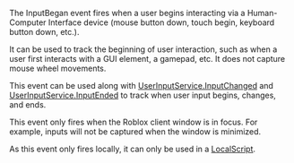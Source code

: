 The InputBegan event fires when a user begins interacting via a Human-Computer Interface device (mouse button down, touch begin, keyboard button down, etc.).

It can be used to track the beginning of user interaction, such as when a user first interacts with a GUI element, a gamepad, etc. It does not capture mouse wheel movements.

This event can be used along with [UserInputService.InputChanged](https://developer.roblox.com/en-us/api-reference/event/UserInputService/InputChanged) and [UserInputService.InputEnded](https://developer.roblox.com/en-us/api-reference/event/UserInputService/InputEnded) to track when user input begins, changes, and ends.

This event only fires when the Roblox client window is in focus. For example, inputs will not be captured when the window is minimized.

As this event only fires locally, it can only be used in a [LocalScript](https://developer.roblox.com/en-us/api-reference/class/LocalScript).
